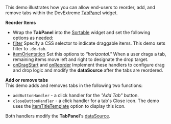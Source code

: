This demo illustrates how you can allow end-users to reorder, add, and remove tabs within the DevExtreme [TabPanel](/Documentation/ApiReference/UI_Widgets/dxTabPanel/) widget.     

**Reorder Items**       
- Wrap the **TabPanel** into the [Sortable](/Documentation/ApiReference/UI_Widgets/dxSortable/) widget and set the following options as needed:
- [filter](/Documentation/ApiReference/UI_Widgets/dxSortable/Configuration/#filter)
Specify a CSS selector to indicate draggable items. This demo sets filter to `.dx-tab`.
- [itemOrientation](/Documentation/ApiReference/UI_Widgets/dxSortable/Configuration/#itemOrientation)
Set this options to *"horizontal."* When a user drags a tab, remaining items move left and right to designate the drop target.
- [onDragStart](/Documentation/ApiReference/UI_Widgets/dxSortable/Configuration/#onDragStart) and [onReorder](/Documentation/ApiReference/UI_Widgets/dxSortable/Configuration/#onReorder)
Implement these handlers to configure drag and drop logic and modify the **dataSource** after the tabs are reordered.

**Add or remove tabs**      
This demo adds and removes tabs in the following two functions:

- `addButtonHandler` - a click handler for the *"Add Tab"* button.
- `closeButtonHandler` - a click handler for a tab's Close icon. The demo uses the [itemTitleTemplate](/Documentation/ApiReference/UI_Widgets/dxTabPanel/Configuration/#itemTitleTemplate) option to display this icon.

Both handlers modify the **TabPanel**'s [dataSource](/Documentation/ApiReference/UI_Widgets/dxTabPanel/Configuration/#dataSource).